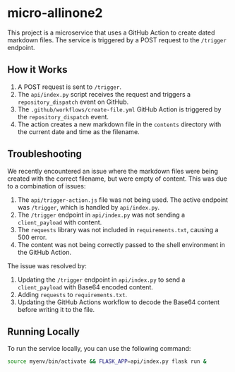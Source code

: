 # micro-allinone2

This project is a microservice that uses a GitHub Action to create dated markdown files. The service is triggered by a POST request to the `/trigger` endpoint.

## How it Works

1.  A POST request is sent to `/trigger`.
2.  The `api/index.py` script receives the request and triggers a `repository_dispatch` event on GitHub.
3.  The `.github/workflows/create-file.yml` GitHub Action is triggered by the `repository_dispatch` event.
4.  The action creates a new markdown file in the `contents` directory with the current date and time as the filename.

## Troubleshooting

We recently encountered an issue where the markdown files were being created with the correct filename, but were empty of content. This was due to a combination of issues:

1.  The `api/trigger-action.js` file was not being used. The active endpoint was `/trigger`, which is handled by `api/index.py`.
2.  The `/trigger` endpoint in `api/index.py` was not sending a `client_payload` with content.
3.  The `requests` library was not included in `requirements.txt`, causing a 500 error.
4.  The content was not being correctly passed to the shell environment in the GitHub Action.

The issue was resolved by:

1.  Updating the `/trigger` endpoint in `api/index.py` to send a `client_payload` with Base64 encoded content.
2.  Adding `requests` to `requirements.txt`.
3.  Updating the GitHub Actions workflow to decode the Base64 content before writing it to the file.

## Running Locally

To run the service locally, you can use the following command:

```bash
source myenv/bin/activate && FLASK_APP=api/index.py flask run &
